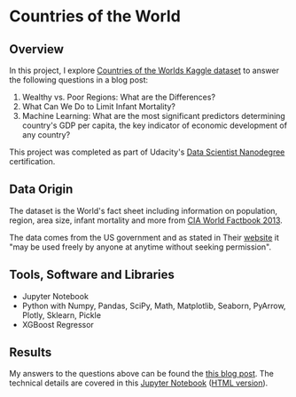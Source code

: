 # Countries of the World

## Overview

In this project, I explore [Countries of the Worlds Kaggle dataset](https://www.kaggle.com/fernandol/countries-of-the-world) to answer the following questions in a blog post:

1. Wealthy vs. Poor Regions: What are the Differences?
2. What Can We Do to Limit Infant Mortality?
3. Machine Learning: What are the most significant predictors determining country's GDP per capita, the key indicator of economic development of any country?

This project was completed as part of Udacity's [Data Scientist Nanodegree](https://eu.udacity.com/course/data-scientist-nanodegree--nd025) certification.

## Data Origin

The dataset is the World's fact sheet including information on population, region, area size, infant mortality and more from [CIA World Factbook 2013](http://gsociology.icaap.org/dataupload.html).

The data comes from the US government and as stated in Their [website](https://www.cia.gov/library/publications/the-world-factbook/docs/faqs.html) it "may be used freely by anyone at anytime without seeking permission".

## Tools, Software and Libraries

- Jupyter Notebook
- Python with Numpy, Pandas, SciPy, Math, Matplotlib, Seaborn, PyArrow, Plotly, Sklearn, Pickle
- XGBoost Regressor

## Results

My answers to the questions above can be found the [this blog post](https://github.com/ksatola/Countries-of-the-World/blob/master/BlogPost.md). The technical details are covered in this [Jupyter Notebook](https://github.com/ksatola/Countries-of-the-World/blob/master/workbook.ipynb) ([HTML version](https://ksatola.github.io/projects/CountriesOfTheWorld.html)).

